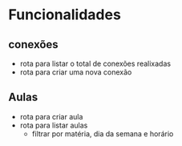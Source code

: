# Funcionalidades

## conexões

- rota para listar o total de conexões realixadas
- rota para criar uma nova conexão

## Aulas

- rota para criar aula
- rota para listar aulas
  - filtrar por matéria, dia da semana e horário
